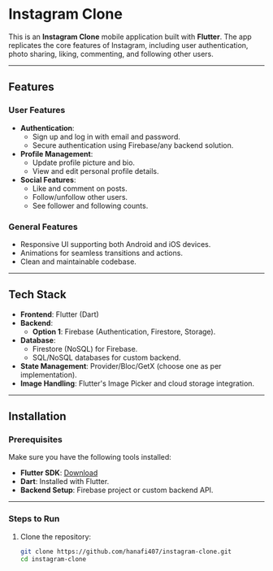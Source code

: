 # Instagram Clone

This is an **Instagram Clone** mobile application built with **Flutter**. The app replicates the core features of Instagram, including user authentication, photo sharing, liking, commenting, and following other users.

---

## Features

### User Features
- **Authentication**: 
  - Sign up and log in with email and password.
  - Secure authentication using Firebase/any backend solution.
- **Profile Management**:
  - Update profile picture and bio.
  - View and edit personal profile details.
- **Social Features**:
  - Like and comment on posts.
  - Follow/unfollow other users.
  - See follower and following counts.

### General Features
- Responsive UI supporting both Android and iOS devices.
- Animations for seamless transitions and actions.
- Clean and maintainable codebase.

---

## Tech Stack

- **Frontend**: Flutter (Dart)
- **Backend**: 
  - **Option 1**: Firebase (Authentication, Firestore, Storage).
- **Database**: 
  - Firestore (NoSQL) for Firebase.
  - SQL/NoSQL databases for custom backend.
- **State Management**: Provider/Bloc/GetX (choose one as per implementation).
- **Image Handling**: Flutter's Image Picker and cloud storage integration.

---

## Installation

### Prerequisites
Make sure you have the following tools installed:
- **Flutter SDK**: [Download](https://flutter.dev/docs/get-started/install)
- **Dart**: Installed with Flutter.
- **Backend Setup**: Firebase project or custom backend API.

---

### Steps to Run

1. Clone the repository:
   ```bash
   git clone https://github.com/hanafi407/instagram-clone.git
   cd instagram-clone
